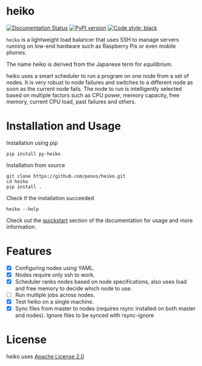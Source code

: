 # heiko

[![Documentation Status](https://readthedocs.org/projects/heiko/badge/?version=latest)](https://heiko.readthedocs.io/en/latest/?badge=latest)
[![PyPI version](https://badge.fury.io/py/py-heiko.svg)](https://badge.fury.io/py/py-heiko)
[![Code style: black](https://img.shields.io/badge/code%20style-black-000000.svg)](https://github.com/psf/black)

```heiko``` is a lightweight load balancer that uses SSH to manage servers running on
low-end hardware such as Raspberry Pis or even mobile phones.

The name heiko is derived from the Japanese term for *equilibrium*.

heiko uses a smart scheduler to run a program on one node from a set of nodes. It is
very robust to node failures and switches to a different node as soon as the current node
fails. The node to run is intelligently selected based on multiple factors such as CPU power,
memory capacity, free memory, current CPU load, past failures and others.


# Installation and Usage

Installation using pip
```
pip install py-heiko
```

Installation from source
```
git clone https://github.com/pesos/heiko.git
cd heiko
pip install .
```

Check if the installation succeeded
```
heiko --help
```

Check out the [quickstart](https://heiko.readthedocs.io/en/latest/quickstart.html) section of the documentation for usage and more information.

# Features

- [X] Configuring nodes using YAML.
- [X] Nodes require only ssh to work.
- [X] Scheduler ranks nodes based on node specifications, also uses load and free memory to decide which node to use.
- [ ] Run multiple jobs across nodes.
- [X] Test heiko on a single machine.
- [X] Sync files from master to nodes (requires rsync installed on both master and nodes). Ignore files to be synced with rsync-ignore

# License

heiko uses [Apache License 2.0](LICENSE)

